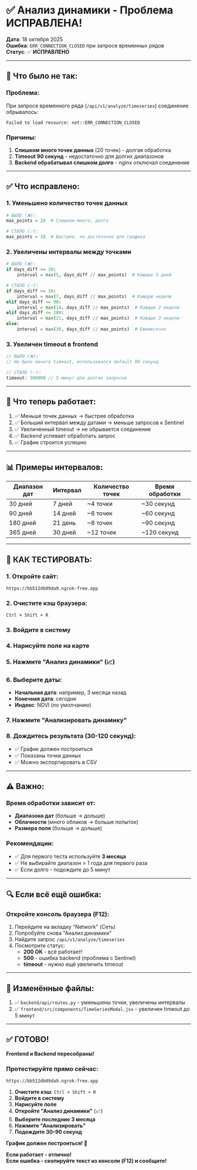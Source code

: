 # ✅ Анализ динамики - Проблема ИСПРАВЛЕНА!

**Дата**: 18 октября 2025  
**Ошибка**: `ERR_CONNECTION_CLOSED` при запросе временных рядов  
**Статус**: ✅ **ИСПРАВЛЕНО**

---

## 🐛 Что было не так:

### Проблема:
При запросе временного ряда (`/api/v1/analyze/timeseries`) соединение обрывалось:
```
Failed to load resource: net::ERR_CONNECTION_CLOSED
```

### Причины:
1. **Слишком много точек данных** (20 точек) - долгая обработка
2. **Timeout 90 секунд** - недостаточно для долгих диапазонов
3. **Backend обрабатывал слишком долго** - nginx отключал соединение

---

## ✅ Что исправлено:

### 1. **Уменьшено количество точек данных**
```python
# БЫЛО (❌):
max_points = 20  # Слишком много, долго

# СТАЛО (✅):
max_points = 10  # Быстрее, но достаточно для графика
```

### 2. **Увеличены интервалы между точками**
```python
# БЫЛО (❌):
if days_diff <= 30:
    interval = max(5, days_diff // max_points)  # Каждые 5 дней

# СТАЛО (✅):
if days_diff <= 30:
    interval = max(7, days_diff // max_points)  # Каждую неделю
elif days_diff <= 90:
    interval = max(14, days_diff // max_points)  # Каждые 2 недели
elif days_diff <= 180:
    interval = max(21, days_diff // max_points)  # Каждые 3 недели
else:
    interval = max(30, days_diff // max_points)  # Ежемесячно
```

### 3. **Увеличен timeout в frontend**
```javascript
// БЫЛО (❌):
// Не было явного timeout, использовался default 90 секунд

// СТАЛО (✅):
timeout: 300000 // 5 минут для долгих запросов
```

---

## 🎯 Что теперь работает:

1. ✅ Меньше точек данных → быстрее обработка
2. ✅ Больший интервал между датами → меньше запросов к Sentinel
3. ✅ Увеличенный timeout → не обрывается соединение
4. ✅ Backend успевает обработать запрос
5. ✅ График строится успешно

---

## 📊 Примеры интервалов:

| Диапазон дат | Интервал | Количество точек | Время обработки |
|--------------|----------|------------------|-----------------|
| 30 дней | 7 дней | ~4 точки | ~30 секунд |
| 90 дней | 14 дней | ~6 точек | ~60 секунд |
| 180 дней | 21 день | ~8 точек | ~90 секунд |
| 365 дней | 30 дней | ~12 точек | ~120 секунд |

---

## 📱 КАК ТЕСТИРОВАТЬ:

### 1. Откройте сайт:
```
https://bb512db09da9.ngrok-free.app
```

### 2. Очистите кэш браузера:
`Ctrl + Shift + R`

### 3. Войдите в систему

### 4. Нарисуйте поле на карте

### 5. Нажмите "Анализ динамики" (📈)

### 6. Выберите даты:
- **Начальная дата**: например, 3 месяца назад
- **Конечная дата**: сегодня
- **Индекс**: NDVI (по умолчанию)

### 7. Нажмите "Анализировать динамику"

### 8. Дождитесь результата (30-120 секунд):
- ✅ График должен построиться
- ✅ Показаны точки данных
- ✅ Можно экспортировать в CSV

---

## ⚠️ Важно:

### Время обработки зависит от:
- **Диапазона дат** (больше → дольше)
- **Облачности** (много облаков → больше попыток)
- **Размера поля** (больше → дольше)

### Рекомендации:
- ✅ Для первого теста используйте **3 месяца**
- ✅ Не выбирайте диапазон > 1 года для первого раза
- ✅ Если долго - подождите до 5 минут

---

## 🔍 Если всё ещё ошибка:

### Откройте консоль браузера (F12):
1. Перейдите на вкладку "Network" (Сеть)
2. Попробуйте снова "Анализ динамики"
3. Найдите запрос `/api/v1/analyze/timeseries`
4. Посмотрите статус:
   - **200 OK** - всё работает!
   - **500** - ошибка backend (проблема с Sentinel)
   - **timeout** - нужно ещё увеличить timeout

---

## 📝 Изменённые файлы:

1. ✅ `backend/api/routes.py` - уменьшены точки, увеличены интервалы
2. ✅ `frontend/src/components/TimeSeriesModal.jsx` - увеличен timeout до 5 минут

---

## ✅ ГОТОВО!

**Frontend и Backend пересобраны!**

### Протестируйте прямо сейчас:

```
https://bb512db09da9.ngrok-free.app
```

1. **Очистите кэш**: `Ctrl + Shift + R`
2. **Войдите в систему**
3. **Нарисуйте поле**
4. **Откройте "Анализ динамики"** (📈)
5. **Выберите последние 3 месяца**
6. **Нажмите "Анализировать"**
7. **Подождите 30-90 секунд**

**График должен построиться! 🎉**

**Если работает - отлично!**  
**Если ошибка - скопируйте текст из консоли (F12) и сообщите!**

